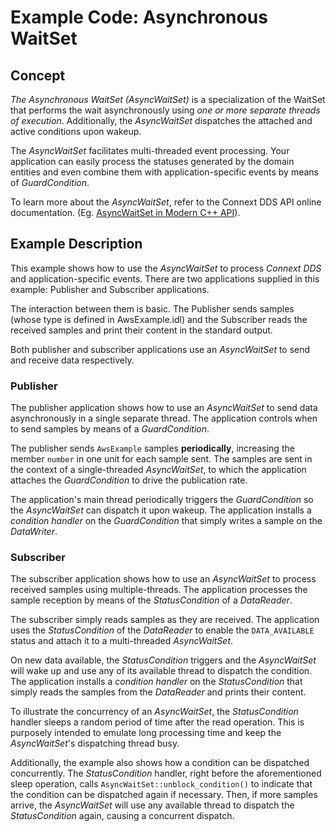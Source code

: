 # Example Code: Asynchronous WaitSet

## Concept

*The Asynchronous WaitSet (AsyncWaitSet)* is a specialization of the WaitSet
that performs the wait asynchronously using *one or more separate threads of
execution*. Additionally, the *AsyncWaitSet* dispatches the attached and active 
conditions upon wakeup. 

The *AsyncWaitSet* facilitates multi-threaded event processing. Your application
can easily process the statuses generated by the domain entities and even
combine them with application-specific events by means of *GuardCondition*.

To learn more about the *AsyncWaitSet*, refer to the Connext DDS API 
online documentation. (Eg. [AsyncWaitSet in Modern C++ API](https://community.rti.com/static/documentation/connext-dds/current/doc/api/connext_dds/api_c/group__DDSAsyncWaitSetModule.html)).


## Example Description

This example shows how to use the *AsyncWaitSet* to process *Connext DDS* and
application-specific events. There are two applications supplied in this
example: Publisher and Subscriber applications.

The interaction between them is basic. The Publisher sends samples (whose type 
is defined in AwsExample.idl) and the Subscriber reads the received samples and 
print their content in the standard output.

Both publisher and subscriber applications use an *AsyncWaitSet* to send and 
receive data respectively.

### Publisher

The publisher application shows how to use an *AsyncWaitSet* to send data 
asynchronously in a single separate thread. The application controls when to
send samples by means of a *GuardCondition*.

The publisher sends `AwsExample` samples **periodically**, increasing the member 
`number` in one unit for each sample sent. The samples are sent in the context 
of a single-threaded *AsyncWaitSet*, to which the application attaches the 
*GuardCondition* to drive the publication rate.

The application's main thread periodically triggers the *GuardCondition* so the 
*AsyncWaitSet* can dispatch it upon wakeup. The application installs a 
*condition handler* on the *GuardCondition* that simply writes a sample on the 
*DataWriter*.


### Subscriber

The subscriber application shows how to use an *AsyncWaitSet* to process
received samples using multiple-threads. The application processes the sample
reception by means of the *StatusCondition* of a *DataReader*.

The subscriber simply reads samples as they are received. The application uses 
the *StatusCondition* of the *DataReader* to enable the `DATA_AVAILABLE` status 
and attach it to a multi-threaded *AsyncWaitSet*.

On new data available, the *StatusCondition* triggers and the *AsyncWaitSet*
will wake up and use any of its available thread to dispatch the condition. 
The application installs a  *condition handler* on the *StatusCondition* that 
simply reads the samples from the *DataReader* and prints their content.

To illustrate the concurrency of an *AsyncWaitSet*, the *StatusCondition* 
handler sleeps a random period of time after the read operation. This is 
purposely intended to emulate long processing time and keep the *AsyncWaitSet*'s 
dispatching thread busy. 

Additionally, the example also shows how a condition can be dispatched 
concurrently. The *StatusCondition* handler, right before the aforementioned 
sleep operation, calls `AsyncWaitSet::unblock_condition()` to indicate that the 
condition can be dispatched again if necessary. Then, if more samples arrive, 
the *AsyncWaitSet* will use any available thread to dispatch the 
*StatusCondition* again, causing a concurrent dispatch.



